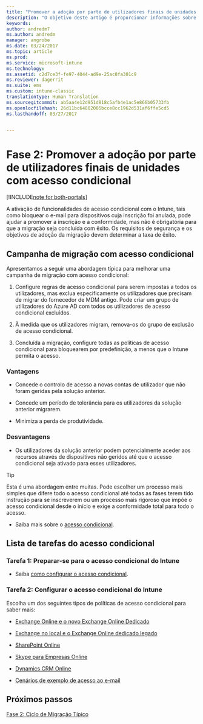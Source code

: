 ```yaml
---
title: "Promover a adoção por parte de utilizadores finais de unidades com acesso condicional | Documentos da Microsoft"
description: "O objetivo deste artigo é proporcionar informações sobre como tirar partido do acesso condicional para promover a inscrição no Intune."
keywords: 
author: andredm7
ms.author: andredm
manager: angrobe
ms.date: 03/24/2017
ms.topic: article
ms.prod: 
ms.service: microsoft-intune
ms.technology: 
ms.assetid: c2d7ce3f-fe97-4044-ad9e-25ac8fa301c9
ms.reviewer: dagerrit
ms.suite: ems
ms.custom: intune-classic
translationtype: Human Translation
ms.sourcegitcommit: ab5aa4e12d951d818c5afb4e1ac5e866b05733fb
ms.openlocfilehash: 26d11bc64802005bcce8cc1962d531af6ffe5cd5
ms.lasthandoff: 03/27/2017


---
```


# <a name="phase-2-drive-end-user-adoption-with-conditional-access"></a>Fase 2: Promover a adoção por parte de utilizadores finais de unidades com acesso condicional

[!INCLUDE[note for both-portals](../includes/note-for-both-portals.md)]

A ativação de funcionalidades de acesso condicional com o Intune, tais como bloquear o e-mail para dispositivos cuja inscrição foi anulada, pode ajudar a promover a inscrição e a conformidade, mas não é obrigatória para que a migração seja concluída com êxito. Os requisitos de segurança e os objetivos de adoção da migração devem determinar a taxa de êxito.

## <a name="migration-campaign-with-conditional-access"></a>Campanha de migração com acesso condicional

Apresentamos a seguir uma abordagem típica para melhorar uma campanha de migração com acesso condicional:

1.  Configure regras de acesso condicional para serem impostas a todos os utilizadores, mas exclua especificamente os utilizadores que precisam de migrar do fornecedor de MDM antigo. Pode criar um grupo de utilizadores do Azure AD com todos os utilizadores de acesso condicional excluídos.

2.  À medida que os utilizadores migram, remova-os do grupo de exclusão de acesso condicional.

3.  Concluída a migração, configure todas as políticas de acesso condicional para bloquearem por predefinição, a menos que o Intune permita o acesso.

### <a name="advantages"></a>Vantagens

-   Concede o controlo de acesso a novas contas de utilizador que não foram geridas pela solução anterior.

-   Concede um período de tolerância para os utilizadores da solução anterior migrarem.

-   Minimiza a perda de produtividade.

### <a name="disadvantages"></a>Desvantagens

-   Os utilizadores da solução anterior podem potencialmente aceder aos recursos através de dispositivos não geridos até que o acesso condicional seja ativado para esses utilizadores.

> [!TIP] 
> Esta é uma abordagem entre muitas. Pode escolher um processo mais simples que difere todo o acesso condicional até todas as fases terem tido instrução para se inscreverem ou um processo mais rigoroso que impõe o acesso condicional desde o início e exige a conformidade total para todo o acesso.

-   Saiba mais sobre o [acesso condicional](https://docs.microsoft.com/intune-azure/conditional-access/what-is-conditional-access).

## <a name="task-list-for-conditional-access"></a>Lista de tarefas do acesso condicional

### <a name="task-1-get-ready-for-intune-conditional-access"></a>Tarefa 1: Preparar-se para o acesso condicional do Intune

-   Saiba [como configurar o acesso condicional](https://docs.microsoft.com/intune/deploy-use/restrict-access-to-email-and-o365-services-with-microsoft-intune).

### <a name="task-2-setup-intune-conditional-access"></a>Tarefa 2: Configurar o acesso condicional do Intune

Escolha um dos seguintes tipos de políticas de acesso condicional para saber mais:

-   [Exchange Online e o novo Exchange Online Dedicado](https://docs.microsoft.com/intune/deploy-use/restrict-access-to-exchange-online-with-microsoft-intune)

-   [Exchange no local e o Exchange Online dedicado legado](https://docs.microsoft.com/intune/deploy-use/restrict-access-to-exchange-onpremises-with-microsoft-intune)

-   [SharePoint Online](https://docs.microsoft.com/intune/deploy-use/restrict-access-to-sharepoint-online-with-microsoft-intune)

-   [Skype para Empresas Online](https://docs.microsoft.com/intune/deploy-use/restrict-access-to-skype-for-business-online-with-microsoft-intune)

-   [Dynamics CRM Online](https://docs.microsoft.com/intune/deploy-use/restrict-access-to-dynamics-crm-online-with-microsoft-intune)

-   [Cenários de exemplo de acesso ao e-mail](https://docs.microsoft.com/intune/deploy-use/restrict-email-access-example-scenarios)

## <a name="next-steps"></a>Próximos passos

[Fase 2: Ciclo de Migração Típico](https://docs.microsoft.com/intune/plan-design/migration-phase2-typical-migration-cycle)

